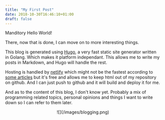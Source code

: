 ```yaml
---
title: "My First Post"
date: 2018-10-30T16:46:10+01:00
draft: false
---
```

Manditory Hello World!

There, now that is done, I can move on to more interesting things.

This blog is generated using [Hugo](https://gohugo.io/), a very fast static site generator written in Golang. Which makes it platform independant. This allows me to write my posts in Markdown, and Hugo will handle the rest.

Hosting is handled by [netlify](https://www.netlify.com/) which might not be the fastest according to [some articles](https://www.savjee.be/2017/10/Static-website-hosting-who-is-fastest/) but it's free and allows me to keep html out of my repository on github. And I can just push to github and it will build and deploy it for me.

And as to the content of this blog, I don't know yet. Probably a mix of programming related topics, personal opinions and things I want to write down so I can refer to them later.

<center>![](/images/blogging.png)</center>
